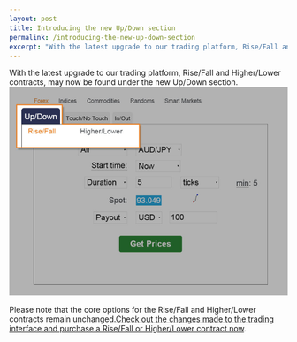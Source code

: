 ```yaml
---
layout: post
title: Introducing the new Up/Down section
permalink: /introducing-the-new-up-down-section
excerpt: "With the latest upgrade to our trading platform, Rise/Fall and Higher/Lower contracts, may now be found under the new Up/Down section."  
---
```


With the latest upgrade to our trading platform, Rise/Fall and Higher/Lower contracts, may now be found under the new Up/Down section.
![](/images/rise-fall.jpg)

Please note that the core options for the Rise/Fall and Higher/Lower contracts remain unchanged.[Check out the changes made to the trading interface and purchase a Rise/Fall or Higher/Lower contract now](https://www.binary.com/c/trade.cgi?market=forex&time=5m&form_name=risefall&expiry_type=duration&amount_type=payout&H=S0P&currency=USD&underlying_symbol=frxAUDJPY&amount=100&date_start=now&type=CALL&l=EN&utm_medium=social&utm_source=blog&utm_content=whatsnew).